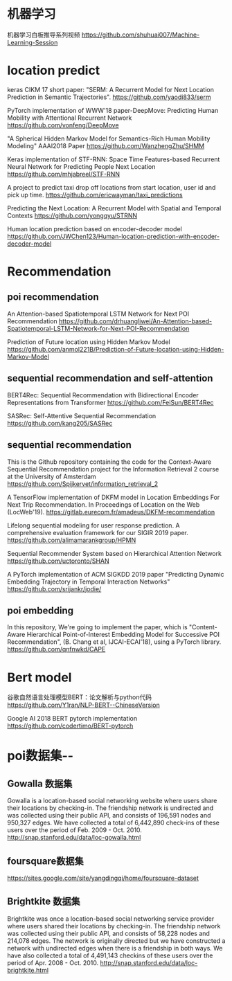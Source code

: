 # 机器学习
机器学习白板推导系列视频
https://github.com/shuhuai007/Machine-Learning-Session
# location predict
keras CIKM 17 short paper: "SERM: A Recurrent Model for Next Location Prediction in Semantic Trajectories".
https://github.com/yaodi833/serm

PyTorch implementation of WWW'18 paper-DeepMove: Predicting Human Mobility with Attentional Recurrent Network
https://github.com/vonfeng/DeepMove

"A Spherical Hidden Markov Model for Semantics-Rich Human Mobility Modeling" AAAI2018 Paper
https://github.com/WanzhengZhu/SHMM

Keras implementation of STF-RNN: Space Time Features-based Recurrent Neural Network for Predicting People Next Location
https://github.com/mhjabreel/STF-RNN

A project to predict taxi drop off locations from start location, user id and pick up time.
https://github.com/ericwayman/taxi_predictions

Predicting the Next Location: A Recurrent Model with Spatial and Temporal Contexts
https://github.com/yongqyu/STRNN

Human location prediction based on encoder-decoder model
https://github.com/JWChen123/Human-location-prediction-with-encoder-decoder-model

# Recommendation
## poi recommendation

An Attention-based Spatiotemporal LSTM Network for Next POI Recommendation
https://github.com/drhuangliwei/An-Attention-based-Spatiotemporal-LSTM-Network-for-Next-POI-Recommendation

Prediction of Future location using Hidden Markov Model
https://github.com/anmol221B/Prediction-of-Future-location-using-Hidden-Markov-Model

## sequential recommendation and self-attention
BERT4Rec: Sequential Recommendation with Bidirectional Encoder Representations from Transformer
https://github.com/FeiSun/BERT4Rec

SASRec: Self-Attentive Sequential Recommendation
https://github.com/kang205/SASRec

## sequential recommendation
This is the Github repository containing the code for the Context-Aware Sequential Recommendation project for the Information Retrieval 2 course at the University of Amsterdam
https://github.com/Spijkervet/information_retrieval_2

A TensorFlow implementation of DKFM model in Location Embeddings For Next Trip Recommendation. In Proceedings of Location on the Web (LocWeb'19).
https://gitlab.eurecom.fr/amadeus/DKFM-recommendation

Lifelong sequential modeling for user response prediction. A comprehensive evaluation framework for our SIGIR 2019 paper.
https://github.com/alimamarankgroup/HPMN

Sequential Recommender System based on Hierarchical Attention Network
https://github.com/uctoronto/SHAN

A PyTorch implementation of ACM SIGKDD 2019 paper "Predicting Dynamic Embedding Trajectory in Temporal Interaction Networks"
https://github.com/srijankr/jodie/

## poi embedding

In this repository, We're going to implement the paper, which is "Content-Aware Hierarchical Point-of-Interest Embedding Model for Successive POI Recommendation", (B. Chang et al, IJCAI-ECAI'18), using a PyTorch library.
https://github.com/qnfnwkd/CAPE

# Bert model

谷歌自然语言处理模型BERT：论文解析与python代码
https://github.com/Y1ran/NLP-BERT--ChineseVersion

Google AI 2018 BERT pytorch implementation
https://github.com/codertimo/BERT-pytorch






# poi数据集--
## Gowalla 数据集

Gowalla is a location-based social networking website where users share their locations by checking-in. The friendship network is undirected and was collected using their public API, and consists of 196,591 nodes and 950,327 edges. We have collected a total of 6,442,890 check-ins of these users over the period of Feb. 2009 - Oct. 2010.
http://snap.stanford.edu/data/loc-gowalla.html
## foursquare数据集

https://sites.google.com/site/yangdingqi/home/foursquare-dataset

## Brightkite 数据集
Brightkite was once a location-based social networking service provider where users shared their locations by checking-in. The friendship network was collected using their public API, and consists of 58,228 nodes and 214,078 edges. The network is originally directed but we have constructed a network with undirected edges when there is a friendship in both ways. We have also collected a total of 4,491,143 checkins of these users over the period of Apr. 2008 - Oct. 2010.
http://snap.stanford.edu/data/loc-brightkite.html

